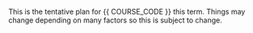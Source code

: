 This is the tentative plan for {{ COURSE_CODE }} this term.
Things may change depending on many factors so this is subject to change.

<!-- 
| Wk | Date    | Topic                             | Speaker | Lab    |
|----|---------|-----------------------------------|---------|--------|
| 1  | May 11  | HTML/CSS/Javascript               | Ian     | Lab 1  |
| 2  | May 18  | No Class Meeting                  | -       | Lab 2  |
| 3  | May 25  | Front End: React & Redux          | TBD     | Lab 3  |
| 4  | June 1  | No Class Meeting                  | -       | Lab 4  |
| 5  | June 8  | Back End: NodeJS & Express        | TBD     | Lab 5  |
| 6  | June 15 | No Class Meeting                  | -       | Lab 6  |
| 7  | June 22 | NoSQL with MongoDB                | TBD     | -      |
| 8  | June 29 | No Class Meeting                  | -       | Lab 7  |
| 9  | July 6  | No Class Meeting                  | TBD     | Lab 8  |
| 10 | July 13 | Release Engineering               | -       | Lab 9  |
| 11 | July 20 | No Class Meeting                  | TBD     | Lab 10 |
| 12 | July 27 | Portfolio Building and Networking | -       | Lab 11 |
| 13 | Aug 3   | No Class Meeting                  | N/A     | Lab 12 |
| 13 | Aug 7   | Final Showcase!                   | N/A     | -      | 
-->

